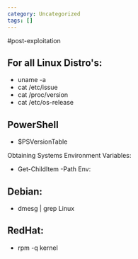```yaml
---
category: Uncategorized
tags: []
---
```

#post-exploitation
## For all Linux Distro's:

- uname -a
- cat /etc/issue
- cat /proc/version
- cat /etc/os-release

## PowerShell 

- $PSVersionTable

Obtaining Systems Environment Variables:

- Get-ChildItem -Path Env:

## Debian:

- dmesg | grep Linux

## RedHat:

- rpm -q kernel

